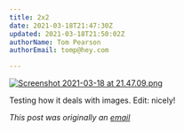 ```yaml
---
title: 2x2
date: 2021-03-18T21:47:30Z
updated: 2021-03-18T21:50:02Z
authorName: Tom Pearson
authorEmail: tomp@hey.com

---
```

 [![Screenshot 2021-03-18 at 21.47.09.png](https://world.hey.com/tomp/ef5812a3/representations/eyJfcmFpbHMiOnsibWVzc2FnZSI6IkJBaHBCTGhlVXhNPSIsImV4cCI6bnVsbCwicHVyIjoiYmxvYl9pZCJ9fQ==--ffc3278954fa1032db72347bcc42ab0eb09dc2e8/eyJfcmFpbHMiOnsibWVzc2FnZSI6IkJBaDdDam9MWm05eWJXRjBTU0lJY0c1bkJqb0dSVlE2RkhKbGMybDZaVjkwYjE5c2FXMXBkRnNIYVFLQUIya0NBQVU2REhGMVlXeHBkSGxwU3pvTGJHOWhaR1Z5ZXdZNkNYQmhaMlV3T2cxamIyRnNaWE5qWlZRPSIsImV4cCI6bnVsbCwicHVyIjoidmFyaWF0aW9uIn19--9333ff4f088aa9239bed4b0a224e37f2c7bab42d/Screenshot%202021-03-18%20at%2021.47.09.png)](https://world.hey.com/tomp/ef5812a3/blobs/eyJfcmFpbHMiOnsibWVzc2FnZSI6IkJBaHBCTGhlVXhNPSIsImV4cCI6bnVsbCwicHVyIjoiYmxvYl9pZCJ9fQ==--ffc3278954fa1032db72347bcc42ab0eb09dc2e8/Screenshot%202021-03-18%20at%2021.47.09.png?disposition=attachment "Download Screenshot 2021-03-18 at 21.47.09.png") 

Testing how it deals with images. Edit: nicely!

_This post was originally an [email](https://world.hey.com/tomp)_